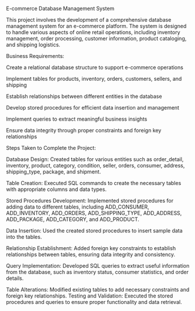 E-commerce Database Management System

This project involves the development of a comprehensive database management system for an e-commerce platform. The system is designed to handle various aspects of online retail operations, including inventory management, order processing, customer information, product cataloging, and shipping logistics.

Business Requirements:

Create a relational database structure to support e-commerce operations

Implement tables for products, inventory, orders, customers, sellers, and shipping

Establish relationships between different entities in the database

Develop stored procedures for efficient data insertion and management

Implement queries to extract meaningful business insights

Ensure data integrity through proper constraints and foreign key relationships


Steps Taken to Complete the Project:

Database Design:
Created tables for various entities such as order_detail, inventory, product, category, condition, seller, orders, consumer, address, shipping_type, package, and shipment.

Table Creation:
Executed SQL commands to create the necessary tables with appropriate columns and data types.

Stored Procedures Development:
Implemented stored procedures for adding data to different tables, including ADD_CONSUMER, ADD_INVENTORY, ADD_ORDERS, ADD_SHIPPING_TYPE, ADD_ADDRESS, ADD_PACKAGE, ADD_CATEGORY, and ADD_PRODUCT.

Data Insertion:
Used the created stored procedures to insert sample data into the tables.

Relationship Establishment:
Added foreign key constraints to establish relationships between tables, ensuring data integrity and consistency.

Query Implementation:
Developed SQL queries to extract useful information from the database, such as inventory status, consumer statistics, and order details.

Table Alterations:
Modified existing tables to add necessary constraints and foreign key relationships.
Testing and Validation:
Executed the stored procedures and queries to ensure proper functionality and data retrieval.

